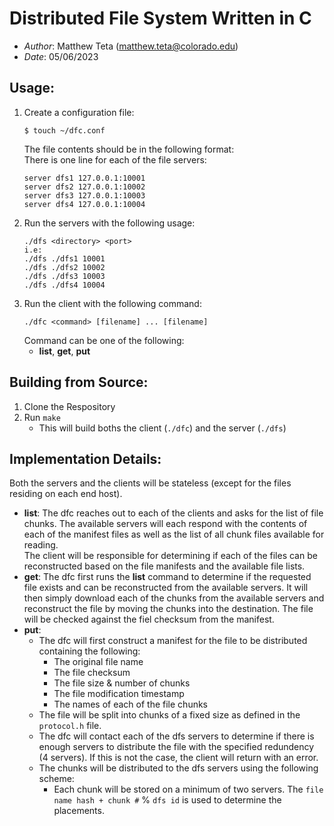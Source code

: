 # Distributed File System Written in C
- *Author*: Matthew Teta (matthew.teta@colorado.edu)
- *Date*: 05/06/2023

## Usage:
1. Create a configuration file:  
    ```
    $ touch ~/dfc.conf
    ```  
    The file contents should be in the following format:  
    There is one line for each of the file servers:
    ```
    server dfs1 127.0.0.1:10001
    server dfs2 127.0.0.1:10002
    server dfs3 127.0.0.1:10003
    server dfs4 127.0.0.1:10004
    ```
2. Run the servers with the following usage:
    ```
    ./dfs <directory> <port>
    i.e:
    ./dfs ./dfs1 10001
    ./dfs ./dfs2 10002
    ./dfs ./dfs3 10003
    ./dfs ./dfs4 10004
    ```
3. Run the client with the following command:
    ```
    ./dfc <command> [filename] ... [filename]
    ```
    Command can be one of the following:
    - **list**, **get**, **put**

## Building from Source:
1. Clone the Respository
2. Run ```make```
   - This will build boths the client (```./dfc```) and the server (```./dfs```)

## Implementation Details:
Both the servers and the clients will be stateless (except for the files residing on each end host).  
- **list**: The dfc reaches out to each of the clients and asks for the list of file chunks. The available servers will each respond with the contents of each of the manifest files as well as the list of all chunk files available for reading.  
  The client will be responsible for determining if each of the files can be reconstructed based on the file manifests and the available file lists.
- **get**: The dfc first runs the **list** command to determine if the requested file exists and can be reconstructed from the available servers. It will then simply download each of the chunks from the available servers and reconstruct the file by moving the chunks into the destination. The file will be checked against the fiel checksum from the manifest.
- **put**:  
    - The dfc will first construct a manifest for the file to be distributed containing the following:
        - The original file name
        - The file checksum
        - The file size & number of chunks
        - The file modification timestamp
        - The names of each of the file chunks  
  - The file will be split into chunks of a fixed size as defined in the ```protocol.h``` file.  
  - The dfc will contact each of the dfs servers to determine if there is enough servers to distribute the file with the specified redundency (4 servers). If this is not the case, the client will return with an error.  
  - The chunks will be distributed to the dfs servers using the following scheme:  
    - Each chunk will be stored on a minimum of two servers. The ```file name hash + chunk #``` % ```dfs id``` is used to determine the placements.

